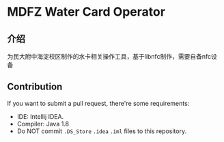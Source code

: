 # MDFZ Water Card Operator

## 介绍

为民大附中海淀校区制作的水卡相关操作工具，基于libnfc制作，需要自备nfc设备

## Contribution

If you want to submit a pull request, there're some requirements:
* IDE: Intellij IDEA.
* Compiler: Java 1.8
* Do NOT commit `.DS_Store` `.idea` `.iml` files to this repository.